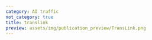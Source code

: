 ```yaml
---
category: AI traffic
not_category: true
title: translink
preview: assets/img/publication_preview/TransLink.png
---
```

